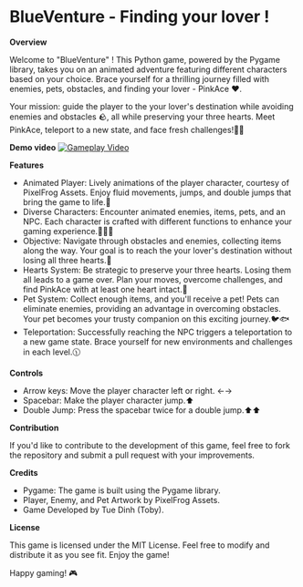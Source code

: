 # BlueVenture - Finding your lover !

**Overview**

Welcome to "BlueVenture" ! This Python game, powered by the Pygame library, takes you on an animated adventure featuring different characters based on your choice. Brace yourself for a thrilling journey filled with enemies, pets, obstacles, and finding your lover - PinkAce ❤️. 

Your mission: guide the player to the your lover's destination while avoiding enemies and obstacles 🪨, all while preserving your three hearts. Meet PinkAce, teleport to a new state, and face fresh challenges!🚀🤖

**Demo video**
[![Gameplay Video](https://img.youtube.com/vi/gqSG5FgoR6Q/maxresdefault.jpg)](https://www.youtube.com/watch?v=gqSG5FgoR6Q)

**Features**

- Animated Player: Lively animations of the player character, courtesy of PixelFrog Assets. Enjoy fluid movements, jumps, and double jumps that bring the game to life.🔹
- Diverse Characters: Encounter animated enemies, items, pets, and an NPC. Each character is crafted with different functions to enhance your gaming experience.🐸🦇🦏
- Objective: Navigate through obstacles and enemies, collecting items along the way. Your goal is to reach the your lover's destination without losing all three hearts.🍥
- Hearts System: Be strategic to preserve your three hearts. Losing them all leads to a game over. Plan your moves, overcome challenges, and find PinkAce with at least one heart intact.💙
- Pet System: Collect enough items, and you'll receive a pet! Pets can eliminate enemies, providing an advantage in overcoming obstacles. Your pet becomes your trusty companion on this exciting journey.🐦🐟
- Teleportation: Successfully reaching the NPC triggers a teleportation to a new game state. Brace yourself for new environments and challenges in each level.🕦

**Controls**

- Arrow keys: Move the player character left or right. ←→
- Spacebar: Make the player character jump.⬆️
- Double Jump: Press the spacebar twice for a double jump.⬆️⬆️

**Contribution**

If you'd like to contribute to the development of this game, feel free to fork the repository and submit a pull request with your improvements.

**Credits**

- Pygame: The game is built using the Pygame library.
- Player, Enemy, and Pet Artwork by PixelFrog Assets.
- Game Developed by Tue Dinh (Toby).

**License**

This game is licensed under the MIT License. Feel free to modify and distribute it as you see fit. Enjoy the game!

Happy gaming! 🎮
